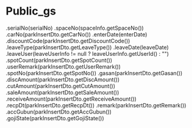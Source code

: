 # Public_gs
.serialNo(serialNo)
.spaceNo(spaceInfo.getSpaceNo())
.carNo(parkInsertDto.getCarNo())
.enterDate(enterDate)
.discountCode(parkInsertDto.getDiscountCode())
.leaveType(parkInsertDto.getLeaveType())
.leaveDate(leaveDate)
.leaveUser(leaveUserInfo != null ? leaveUserInfo.getUserId() : "")
.spotCount(parkInsertDto.getSpotCount())
.userRemark(parkInsertDto.getUserRemark())
.spotNo(parkInsertDto.getSpotNo())
.gasan(parkInsertDto.getGasan())
.discAmount(parkInsertDto.getDiscAmount())
.cutAmount(parkInsertDto.getCutAmount())
.saleAmount(parkInsertDto.getSaleAmount())
.receiveAmount(parkInsertDto.getReceiveAmount())
.recpDt(parkInsertDto.getRecpDt())
.remark(parkInsertDto.getRemark())
.accGubun(parkInsertDto.getAccGubun())
.gojiState(parkInsertDto.getGojiState())